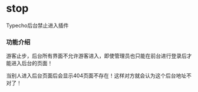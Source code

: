 # stop
Typecho后台禁止进入插件

### 功能介绍
游客止步，后台所有界面不允许游客进入，即使管理员也只能在前台进行登录后才能进入后台的页面！

当别人进入后台页面后会显示404页面不存在！这样对方就会认为这个后台地址不对了！

